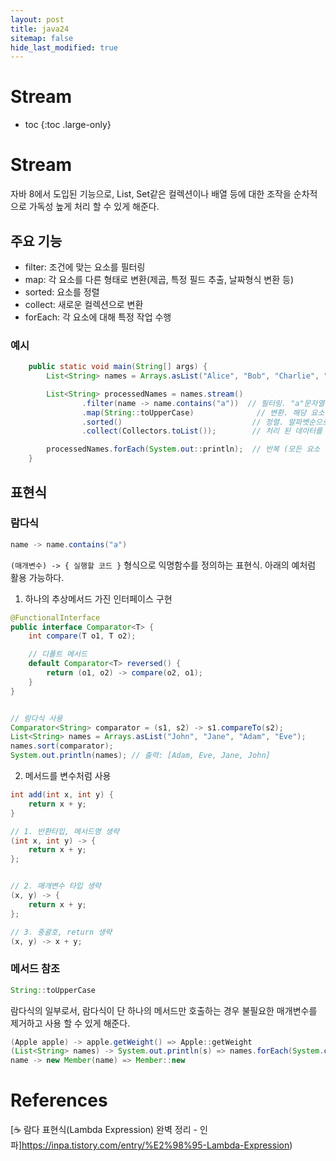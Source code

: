 ```yaml
---
layout: post
title: java24
sitemap: false
hide_last_modified: true
---
```

# Stream

* toc
{:toc .large-only}

# Stream

자바 8에서 도입된 기능으로, List, Set같은 컬렉션이나 배열 등에 대한 조작을 순차적으로 가독성 높게 처리 할 수 있게 해준다.

## 주요 기능

- filter: 조건에 맞는 요소를 필터링
- map: 각 요소를 다른 형태로 변환(제곱, 특정 필드 추출, 날짜형식 변환 등)
- sorted: 요소를 정렬
- collect: 새로운 컬렉션으로 변환
- forEach: 각 요소에 대해 특정 작업 수행

### 예시

```java
    public static void main(String[] args) {
        List<String> names = Arrays.asList("Alice", "Bob", "Charlie", "David", "Edward", "Catherine");

        List<String> processedNames = names.stream()
                .filter(name -> name.contains("a"))  // 필터링. "a"문자열을 포함하고 있는 요소 검색
                .map(String::toUpperCase)              // 변환. 해당 요소를 대문자화
                .sorted()                             // 정렬. 알파벳순으로 sorting.내림차순은 .sorted(Comparator.reverseOrder())
                .collect(Collectors.toList());        // 처리 된 데이터를 List화

        processedNames.forEach(System.out::println);  // 반복 (모든 요소 출력)
    }
```

## 표현식

### 람다식

```java
name -> name.contains("a")
```

`(매개변수) -> { 실행할 코드 }` 형식으로 익명함수를 정의하는 표현식.
아래의 예처럼 활용 가능하다.

1. 하나의 추상메서드 가진 인터페이스 구현

```java
@FunctionalInterface
public interface Comparator<T> {
    int compare(T o1, T o2);

    // 디폴트 메서드
    default Comparator<T> reversed() {
        return (o1, o2) -> compare(o2, o1);
    }
}


// 람다식 사용
Comparator<String> comparator = (s1, s2) -> s1.compareTo(s2);
List<String> names = Arrays.asList("John", "Jane", "Adam", "Eve");
names.sort(comparator);
System.out.println(names); // 출력: [Adam, Eve, Jane, John]
```

2. 메서드를 변수처럼 사용

```java
int add(int x, int y) {
    return x + y;
}

// 1. 반환타입, 메서드명 생략
(int x, int y) -> {
	return x + y;
};


// 2. 매개변수 타입 생략
(x, y) -> {
	return x + y;
};

// 3. 중괄호, return 생략
(x, y) -> x + y;
```

### 메서드 참조

```java
String::toUpperCase
```

람다식의 일부로서, 람다식이 단 하나의 메서드만 호출하는 경우 불필요한 매개변수를 제거하고 사용 할 수 있게 해준다.

```java
(Apple apple) -> apple.getWeight() => Apple::getWeight
(List<String> names) -> System.out.println(s) => names.forEach(System.out::println)
name -> new Member(name) => Member::new
```

# References

[☕ 람다 표현식(Lambda Expression) 완벽 정리 - 인파]https://inpa.tistory.com/entry/%E2%98%95-Lambda-Expression)
